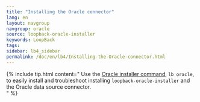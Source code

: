 ```yaml
---
title: "Installing the Oracle connector"
lang: en
layout: navgroup
navgroup: oracle
source: loopback-oracle-installer
keywords: LoopBack
tags:
sidebar: lb4_sidebar
permalink: /doc/en/lb4/Installing-the-Oracle-connector.html
---
```

{% include tip.html content="
Use the [Oracle installer command](Oracle-installer-command.html), `lb oracle`,
to easily install and troubleshoot installing `loopback-oracle-installer`
and the Oracle data source connector.  
" %}
